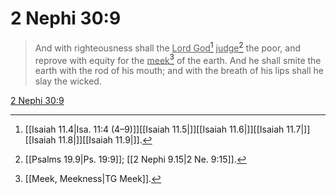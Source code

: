 # 2 Nephi 30:9

> And with righteousness shall the <u>Lord God</u>[^a] <u>judge</u>[^b] the poor, and reprove with equity for the <u>meek</u>[^c] of the earth. And he shall smite the earth with the rod of his mouth; and with the breath of his lips shall he slay the wicked.

[2 Nephi 30:9](https://www.churchofjesuschrist.org/study/scriptures/bofm/2-ne/30?lang=eng&id=p9#p9)


[^a]: [[Isaiah 11.4|Isa. 11:4 (4–9)]][[Isaiah 11.5|]][[Isaiah 11.6|]][[Isaiah 11.7|]][[Isaiah 11.8|]][[Isaiah 11.9|]].  
[^b]: [[Psalms 19.9|Ps. 19:9]]; [[2 Nephi 9.15|2 Ne. 9:15]].  
[^c]: [[Meek, Meekness|TG Meek]].  
